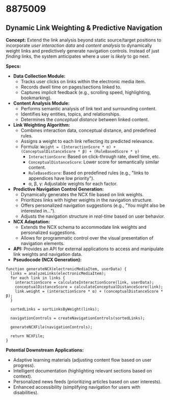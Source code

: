 # 8875009

## Dynamic Link Weighting & Predictive Navigation

**Concept:** Extend the link analysis beyond static source/target positions to incorporate *user interaction data* and *content analysis* to dynamically weight links and predictively generate navigation controls.  Instead of just *finding* links, the system anticipates where a user is *likely* to go next.

**Specs:**

*   **Data Collection Module:**
    *   Tracks user clicks on links within the electronic media item.
    *   Records dwell time on pages/sections linked to.
    *   Captures implicit feedback (e.g., scrolling speed, highlighting, bookmarking).
*   **Content Analysis Module:**
    *   Performs semantic analysis of link text and surrounding content.
    *   Identifies key entities, topics, and relationships.
    *   Determines the *conceptual distance* between linked content.
*   **Link Weighting Algorithm:**
    *   Combines interaction data, conceptual distance, and predefined rules.
    *   Assigns a weight to each link reflecting its predicted relevance.
    *   Formula: `Weight = (InteractionScore * α) + (ConceptualDistanceScore * β) + (RuleBasedScore * γ)`
        *   `InteractionScore`: Based on click-through rate, dwell time, etc.
        *   `ConceptualDistanceScore`: Lower score for semantically similar content.
        *   `RuleBasedScore`: Based on predefined rules (e.g., "links to appendices have low priority").
        *   α, β, γ: Adjustable weights for each factor.
*   **Predictive Navigation Control Generation:**
    *   Dynamically generates the NCX file based on link weights.
    *   Prioritizes links with higher weights in the navigation structure.
    *   Offers personalized navigation suggestions (e.g., "You might also be interested in...").
    *   Adjusts the navigation structure *in real-time* based on user behavior.
*   **NCX Adaptation:**
    *   Extends the NCX schema to accommodate link weights and personalized suggestions.
    *   Allows for programmatic control over the visual presentation of navigation elements.
*   **API:** Provides an API for external applications to access and manipulate link weights and navigation data.
*   **Pseudocode (NCX Generation):**

```
function generateNCX(electronicMediaItem, userData) {
  links = analyzeLinks(electronicMediaItem);
  for each link in links {
    interactionScore = calculateInteractionScore(link, userData);
    conceptualDistanceScore = calculateConceptualDistanceScore(link);
    link.weight = (interactionScore * α) + (conceptualDistanceScore * β);
  }

  sortedLinks = sortLinksByWeight(links);

  navigationControls = createNavigationControls(sortedLinks);

  generateNCXFile(navigationControls);

  return NCXFile;
}
```

**Potential Downstream Applications:**

*   Adaptive learning materials (adjusting content flow based on user progress).
*   Intelligent documentation (highlighting relevant sections based on context).
*   Personalized news feeds (prioritizing articles based on user interests).
*   Enhanced accessibility (simplifying navigation for users with disabilities).